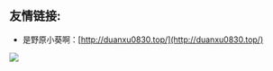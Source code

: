 ## 友情链接: ##

* 是野原小葵啊：[http://duanxu0830.top/](http://duanxu0830.top/)

![](https://i.imgur.com/aUrlbet.jpg)